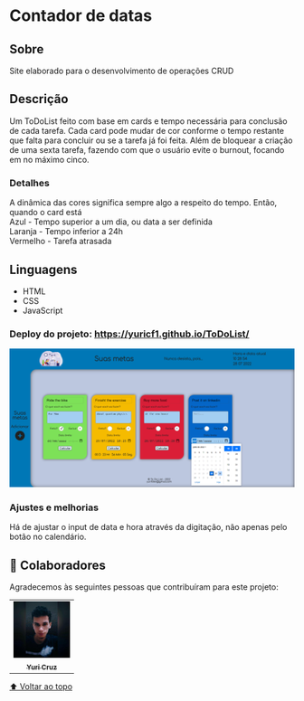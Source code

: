 # Contador de datas

<!---Esses são exemplos. Veja https://shields.io para outras pessoas ou para personalizar este conjunto de escudos. Você pode querer incluir dependências, status do projeto e informações de licença aqui--->
## Sobre
Site elaborado para o desenvolvimento de operações CRUD 

## Descrição
Um ToDoList feito com base em cards e tempo necessária para conclusão de cada tarefa. Cada card pode mudar de cor conforme o tempo restante que falta para concluir ou se a tarefa já foi feita. Além de bloquear a criação de uma sexta tarefa, fazendo com que o usuário evite o burnout, focando em no máximo cinco.

### Detalhes
A dinâmica das cores significa sempre algo a respeito do tempo. Então, quando o card está <br>
Azul - Tempo superior a um dia, ou data a ser definida <br>
Laranja - Tempo inferior a 24h <br>
Vermelho - Tarefa atrasada

<div id='comeco'>
 </div>

## Linguagens
- HTML
- CSS
- JavaScript

### Deploy do projeto: https://yuricf1.github.io/ToDoList/

<img src="https://raw.githubusercontent.com/YuriCF1/ToDoList/main/assets/img/example.png" alt="imagem do site">

### Ajustes e melhorias

Há de ajustar o input de data e hora através da digitação, não apenas pelo botão no calendário. 

## 🤝 Colaboradores

Agradecemos às seguintes pessoas que contribuíram para este projeto:

<table>
  <tr>
    <td align="center">
      <a href="https://www.linkedin.com/in/yf19/">
        <img src="https://github.com/YuriCF1/YuriCF1/blob/main/99689063.jpg" width="100px;" alt="Foto do Yuri Cruz no GitHub"/><br>
        <sub>
          <b>Yuri Cruz</b>
        </sub>
      </a>
    </td>
 
</table>


[⬆ Voltar ao topo](#comeco)<br>
